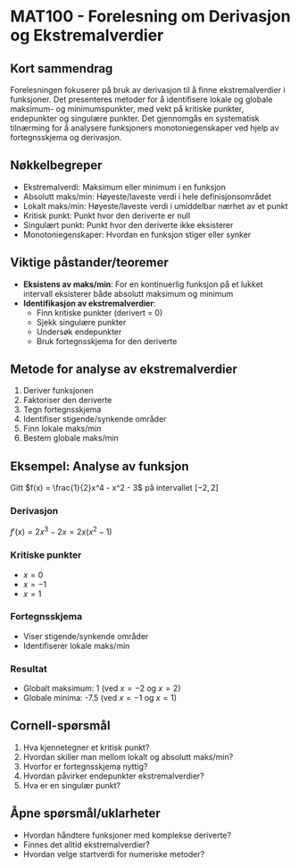 # MAT100 - Forelesning om Derivasjon og Ekstremalverdier

## Kort sammendrag
Forelesningen fokuserer på bruk av derivasjon til å finne ekstremalverdier i funksjoner. Det presenteres metoder for å identifisere lokale og globale maksimum- og minimumspunkter, med vekt på kritiske punkter, endepunkter og singulære punkter. Det gjennomgås en systematisk tilnærming for å analysere funksjoners monotoniegenskaper ved hjelp av fortegnsskjema og derivasjon.

## Nøkkelbegreper
- Ekstremalverdi: Maksimum eller minimum i en funksjon
- Absolutt maks/min: Høyeste/laveste verdi i hele definisjonsområdet
- Lokalt maks/min: Høyeste/laveste verdi i umiddelbar nærhet av et punkt
- Kritisk punkt: Punkt hvor den deriverte er null
- Singulært punkt: Punkt hvor den deriverte ikke eksisterer
- Monotoniegenskaper: Hvordan en funksjon stiger eller synker

## Viktige påstander/teoremer
- **Eksistens av maks/min**: For en kontinuerlig funksjon på et lukket intervall eksisterer både absolutt maksimum og minimum
- **Identifikasjon av ekstremalverdier**:
  - Finn kritiske punkter (derivert = 0)
  - Sjekk singulære punkter
  - Undersøk endepunkter
  - Bruk fortegnsskjema for den deriverte

## Metode for analyse av ekstremalverdier
1. Deriver funksjonen
2. Faktoriser den deriverte
3. Tegn fortegnsskjema
4. Identifiser stigende/synkende områder
5. Finn lokale maks/min
6. Bestem globale maks/min

## Eksempel: Analyse av funksjon
Gitt $f(x) = \frac{1}{2}x^4 - x^2 - 3$ på intervallet $[-2,2]$

### Derivasjon
$f'(x) = 2x^3 - 2x = 2x(x^2 - 1)$

### Kritiske punkter
- $x = 0$
- $x = -1$
- $x = 1$

### Fortegnsskjema
- Viser stigende/synkende områder
- Identifiserer lokale maks/min

### Resultat
- Globalt maksimum: 1 (ved $x = -2$ og $x = 2$)
- Globale minima: -7.5 (ved $x = -1$ og $x = 1$)

## Cornell-spørsmål
1. Hva kjennetegner et kritisk punkt?
2. Hvordan skiller man mellom lokalt og absolutt maks/min?
3. Hvorfor er fortegnsskjema nyttig?
4. Hvordan påvirker endepunkter ekstremalverdier?
5. Hva er en singulær punkt?

## Åpne spørsmål/uklarheter
- Hvordan håndtere funksjoner med komplekse deriverte?
- Finnes det alltid ekstremalverdier?
- Hvordan velge startverdi for numeriske metoder?